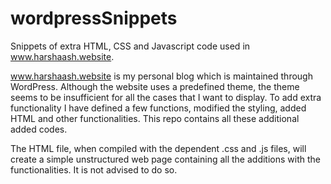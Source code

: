 # wordpressSnippets
Snippets of extra HTML, CSS and Javascript code used in www.harshaash.website.

www.harshaash.website is my personal blog which is maintained through WordPress.
Although the website uses a predefined theme, the theme seems to be insufficient for all the cases that I want to display.
To add extra functionality I have defined a few functions, modified the styling, added HTML and other functionalities.
This repo contains all these additional added codes.

The HTML file, when compiled with the dependent .css and .js files, will create a simple unstructured web page containing all the additions with the functionalities.
It is not advised to do so.
